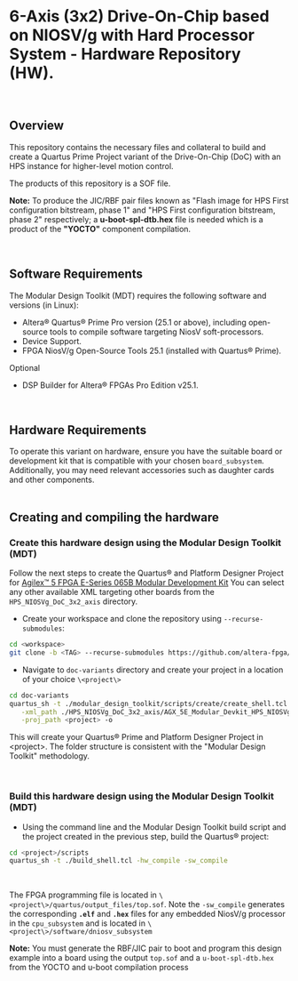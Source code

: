 # 6-Axis (3x2) Drive-On-Chip based on NIOSV/g with Hard Processor System - Hardware Repository (**HW**).
<br>

## Overview

This repository contains the necessary files and collateral to build and create a Quartus Prime Project variant of the
Drive-On-Chip (DoC) with an HPS instance for higher-level motion control.

The products of this repository is a SOF file.

**Note:** To produce the JIC/RBF pair files known as "Flash image for HPS First configuration bitstream, phase 1" and
"HPS First configuration bitstream, phase 2" respectively; a **u-boot-spl-dtb.hex** file is needed which is a product of
the **"YOCTO"** component compilation.

<br>

## Software Requirements

The Modular Design Toolkit (MDT) requires the following software and versions (in Linux):

* Altera® Quartus® Prime Pro version (25.1 or above), including open-source tools to
  compile software targeting NiosV soft-processors.
* Device Support.
* FPGA NiosV/g Open-Source Tools 25.1 (installed with Quartus® Prime).

Optional

* DSP Builder for Altera® FPGAs Pro Edition v25.1.

<br>

## Hardware Requirements

To operate this variant on hardware, ensure you have the suitable board or development kit that is
compatible with your chosen `board_subsystem`. Additionally, you may need relevant accessories such as
daughter cards and other components.
<br>
<br>

## Creating and compiling the hardware

### Create this hardware design using the Modular Design Toolkit (MDT)

Follow the next steps to create the Quartus® and Platform Designer Project for
[Agilex™ 5 FPGA E-Series 065B Modular Development Kit](https://www.intel.com/content/www/us/en/products/details/fpga/development-kits/agilex/a5e065b-modular.html)
You can select any other available XML targeting other boards from the `HPS_NIOSVg_DoC_3x2_axis` directory.

* Create your workspace and clone the repository using `--recurse-submodules`:

```bash
cd <workspace> 
git clone -b <TAG> --recurse-submodules https://github.com/altera-fpga/agilex-ed-drive-on-chip.git doc-variants
```

* Navigate to `doc-variants` directory and create your project in a location of your choice `\<project\>`

```bash
cd doc-variants
quartus_sh -t ./modular_design_toolkit/scripts/create/create_shell.tcl \
   -xml_path ./HPS_NIOSVg_DoC_3x2_axis/AGX_5E_Modular_Devkit_HPS_NIOSVg_DoC_3x2_axis.xml \
   -proj_path <project> -o
```

This will create your Quartus® Prime and Platform Designer Project in \<project>. The folder structure is consistent
with the "Modular Design Toolkit" methodology.

<br>

### Build this hardware design using the Modular Design Toolkit (MDT)

* Using the command line and the Modular Design Toolkit build script and the project created in the previous step,
  build the Quartus® project:

```bash
cd <project>/scripts 
quartus_sh -t ./build_shell.tcl -hw_compile -sw_compile
```

<br>

The FPGA programming file is located in `\<project\>/quartus/output_files/top.sof`. Note the `-sw_compile`
generates the corresponding **`.elf`** and **`.hex`** files for any embedded NiosV/g processor in the
`cpu_subsystem` and is located in `\<project\>/software/dniosv_subsystem`

**Note:** You must generate the RBF/JIC pair to boot and program this design example into a board
using the output `top.sof` and a `u-boot-spl-dtb.hex` from the YOCTO and u-boot compilation process

<br>
